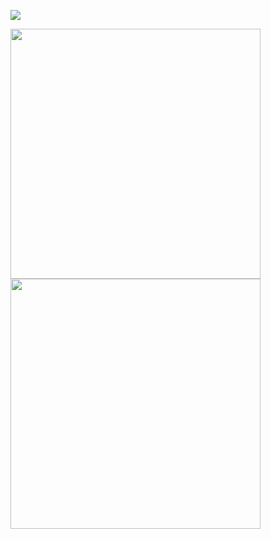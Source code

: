 <a href="https://www.codewars.com/users/GeorgCantor" target="_blank"><img src="https://www.codewars.com/users/GeorgCantor/badges/large" /></a>

<a href="https://leetcode.com/GeorgCantor/" target="_blank"><img src="https://leetcode.com/static/images/badges/2022/gif/2022-annual-100-email.gif" width="400" height="400"/></a>   <a href="https://leetcode.com/GeorgCantor/" target="_blank"><img src="https://assets.leetcode.com/static_assets/marketing/2023-50.gif" width="400" height="400"/></a>
